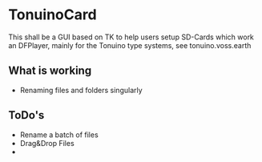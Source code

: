 # TonuinoCard
 
This shall be a GUI based on TK to help users setup SD-Cards which work an DFPlayer, mainly for the Tonuino type systems, see tonuino.voss.earth
## What is working ##
- Renaming files and folders singularly
## ToDo's ##
- Rename a batch of files
- Drag&Drop Files
- 
